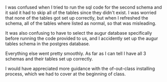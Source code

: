 I was confused when I tried to run the sql code for the second schema and it said it had to skip all of the tables since they didn't exist. I was worried that none of the tables got set up correctly, but when I refreshed the schema, all of the tables where listed as normal, so that was misleading.

It was also confusing to have to select the augur database specifically before running the code provided to us, and I accidently set up the augur tables schema in the postgres database.

Everything else went pretty smoothly. As far as I can tell I have all 3 schemas and their tables set up correctly.

I would have appreciated more guidance with the of-out-class installing process, which we had to cover at the beginning of class.